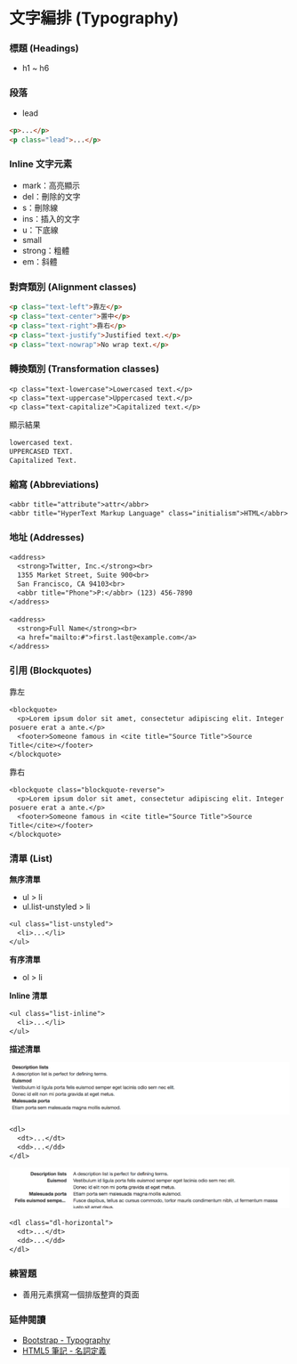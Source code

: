 # 文字編排 (Typography)

<!--
複習 term 的命名
-->

### 標題 (Headings)

* h1 ~ h6

### 段落

* lead

```html
<p>...</p>
<p class="lead">...</p>
```

### Inline 文字元素

* mark：高亮顯示
* del：刪除的文字
* s：刪除線
* ins：插入的文字
* u：下底線
* small
* strong：粗體
* em：斜體

### 對齊類別 (Alignment classes)

```html
<p class="text-left">靠左</p>
<p class="text-center">置中</p>
<p class="text-right">靠右</p>
<p class="text-justify">Justified text.</p>
<p class="text-nowrap">No wrap text.</p>
```

### 轉換類別 (Transformation classes)

```
<p class="text-lowercase">Lowercased text.</p>
<p class="text-uppercase">Uppercased text.</p>
<p class="text-capitalize">Capitalized text.</p>
```

顯示結果

```
lowercased text.
UPPERCASED TEXT.
Capitalized Text.
```

### 縮寫 (Abbreviations)

```
<abbr title="attribute">attr</abbr>
<abbr title="HyperText Markup Language" class="initialism">HTML</abbr>
```

### 地址 (Addresses)

```
<address>
  <strong>Twitter, Inc.</strong><br>
  1355 Market Street, Suite 900<br>
  San Francisco, CA 94103<br>
  <abbr title="Phone">P:</abbr> (123) 456-7890
</address>

<address>
  <strong>Full Name</strong><br>
  <a href="mailto:#">first.last@example.com</a>
</address>
```

### 引用 (Blockquotes)

靠左

```
<blockquote>
  <p>Lorem ipsum dolor sit amet, consectetur adipiscing elit. Integer posuere erat a ante.</p>
  <footer>Someone famous in <cite title="Source Title">Source Title</cite></footer>
</blockquote>
```

靠右

```
<blockquote class="blockquote-reverse">
  <p>Lorem ipsum dolor sit amet, consectetur adipiscing elit. Integer posuere erat a ante.</p>
  <footer>Someone famous in <cite title="Source Title">Source Title</cite></footer>
</blockquote>
```

### 清單 (List)

**無序清單**

* ul > li
* ul.list-unstyled > li

```
<ul class="list-unstyled">
  <li>...</li>
</ul>
```

**有序清單**

* ol > li

**Inline 清單**

```
<ul class="list-inline">
  <li>...</li>
</ul>
```

**描述清單**

![](./assets/dl.png)

```
<dl>
  <dt>...</dt>
  <dd>...</dd>
</dl>
```

![](./assets/dl-horizontal.png)

```
<dl class="dl-horizontal">
  <dt>...</dt>
  <dd>...</dd>
</dl>
```

### 練習題

* 善用元素撰寫一個排版整齊的頁面

### 延伸閱讀

* [Bootstrap - Typography](http://getbootstrap.com/css/#type)
* [HTML5 筆記 - 名詞定義](https://alincode.gitbooks.io/learning-html5/content/concept/term.html)
